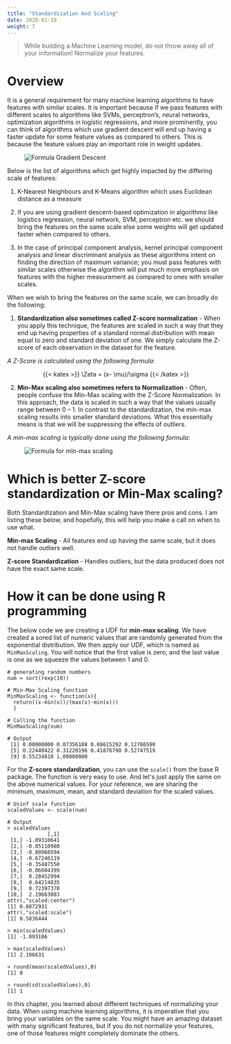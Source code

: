 ```yaml
---
title: "Standardization And Scaling"
date: 2020-01-10
weight: 7
---
```


> While building a Machine Learning model, do not throw away all of your information! Normalize your features.

# Overview
It is a general requirement for many machine learning algorithms to have features with similar scales. It is important because if we pass features with different scales to algorithms like SVMs, perceptron’s, neural networks, optimization algorithms in logistic regressions, and more prominently, you can think of algorithms which use gradient descent will end up having a faster update for some feature values as compared to others. This is because the feature values play an important role in weight updates.

<figure>
  <img src="/images/Processing/formula.jpg" alt="Formula Gradient Descent">
</figure>

Below is the list of algorithms which get highly impacted by the differing scale of features:

1. K-Nearest Neighbours and K-Means algorithm which uses Euclidean distance as a measure

2. If you are using gradient descent-based optimization in algorithms like logistics regression, neural network, SVM, perceptron etc. we should bring the features on the same scale else some weights will get updated faster when compared to others.

3. In the case of principal component analysis, kernel principal component analysis and linear discriminant analysis as these algorithms intent on finding the direction of maximum variance; you must pass features with similar scales otherwise the algorithm will put much more emphasis on features with the higher measurement as compared to ones with smaller scales.

When we wish to bring the features on the same scale, we can broadly do the following:

1. **Standardization also sometimes called Z-score normalization** - When you apply this technique, the features are scaled in such a way that they end up having properties of a standard normal distribution with mean equal to zero and standard deviation of one. We simply calculate the Z-score of each observation in the dataset for the feature.

*A Z-Score is calculated using the following formula*:

<p style="text-align:center">
{{< katex >}}
\Zeta = (x- \mu)/\sigma
{{< /katex >}}
</p>

2. **Min-Max scaling also sometimes refers to Normalization** - Often, people confuse the Min-Max scaling with the Z-Score Normalization. In this approach, the data is scaled in such a way that the values usually range between 0 – 1. In contrast to the standardization, the min-max scaling results into smaller standard deviations. What this essentially means is that we will be suppressing the effects of outliers.  

*A min-max scaling is typically done using the following formula*:

<figure>
  <img src="/images/Processing/MinMaxScaling.jpg" alt="Formula for min-max scaling">
</figure>

# Which is better Z-score standardization or Min-Max scaling?
Both Standardization and Min-Max scaling have there pros and cons. I am listing these below, and hopefully, this will help you make a call on when to use what.

**Min-max Scaling** - All features end up having the same scale, but it does not handle outliers well.

**Z-score Standardization** - Handles outliers, but the data produced does not have the exact same scale.

# How it can be done using R programming

The below code we are creating a UDF for **min-max scaling**. We have created a sored list of numeric values that are randomly generated from the exponential distribution. We then apply our UDF, which is named as `MinMaxScaling`. You will notice that the first value is zero, and the last value is one as we squeeze the values between 1 and 0.

```
# generating random numbers
num = sort(rexp(10))

# Min-Max Scaling function
MinMaxScaling <- function(x){
  return((x-min(x))/(max(x)-min(x)))
  }

# Calling the function
MinMaxScaling(num)
```

```
# Output
 [1] 0.00000000 0.07356108 0.08615292 0.12786590
 [5] 0.22440422 0.31220196 0.41876790 0.52747519
 [9] 0.55234810 1.00000000
```

For the **Z-score standardization**, you can use the `scale()` from the base R package. The function is very easy to use. And let's just apply the same on the above numerical values. For your reference, we are sharing the minimum, maximum, mean, and standard deviation for the scaled values.

```
# Usinf scale function
scaledValues <- scale(num)
```

```
# Output
> scaledValues
             [,1]
 [1,] -1.09310641
 [2,] -0.85110980
 [3,] -0.80968594
 [4,] -0.67246119
 [5,] -0.35487550
 [6,] -0.06604399
 [7,]  0.28452994
 [8,]  0.64214835
 [9,]  0.72397370
[10,]  2.19663083
attr(,"scaled:center")
[1] 0.6872931
attr(,"scaled:scale")
[1] 0.5836444

> min(scaledValues)
[1] -1.093106

> max(scaledValues)
[1] 2.196631

> round(mean(scaledValues),0)
[1] 0

> round(sd(scaledValues),0)
[1] 1
```

In this chapter, you learned about different techniques of normalizing your data. When using machine learning algorithms, it is imperative that you bring your variables on the same scale. You might have an amazing dataset with many significant features, but if you do not normalize your features, one of those features might completely dominate the others.
